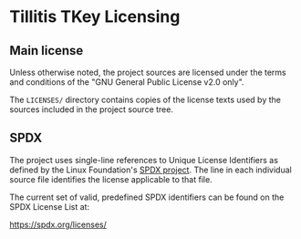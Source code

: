 # Tillitis TKey Licensing

## Main license

Unless otherwise noted, the project sources are licensed under the
terms and conditions of the "GNU General Public License v2.0 only".

The `LICENSES/` directory contains copies of the license texts used by
the sources included in the project source tree.

## SPDX

The project uses single-line references to Unique License Identifiers
as defined by the Linux Foundation's [SPDX project](https://spdx.org/).
The line in each individual source file identifies the license
applicable to that file.

The current set of valid, predefined SPDX identifiers can be found on
the SPDX License List at:

https://spdx.org/licenses/
